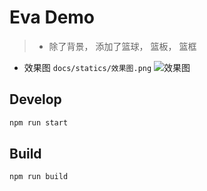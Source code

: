 # Eva Demo

> - 除了背景， 添加了篮球， 篮板， 篮框

- 效果图 `docs/statics/效果图.png`
  ![效果图](https://s3.ax1x.com/2021/01/27/sz5GNT.png)

## Develop

```bash
npm run start
```

## Build

```bash
npm run build
```
